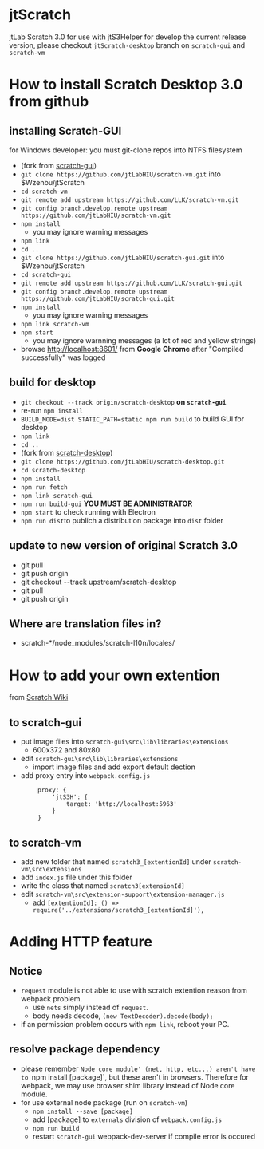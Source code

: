 # jtScratch

jtLab Scratch 3.0 for use with jtS3Helper
for develop the current release version, please checkout `jtScratch-desktop` branch on `scratch-gui` and `scratch-vm`

# How to install Scratch Desktop 3.0 from github

## installing Scratch-GUI

for Windows developer:
 you must git-clone repos into NTFS filesystem

- (fork from [scratch-gui](https://github.com/LLK/scratch-gui))
- `git clone https://github.com/jtLabHIU/scratch-vm.git` into $Wzenbu/jtScratch
- `cd scratch-vm`
- `git remote add upstream https://github.com/LLK/scratch-vm.git`
- `git config branch.develop.remote upstream https://github.com/jtLabHIU/scratch-vm.git`
- `npm install`
    - you may ignore warning messages
- `npm link`
- `cd ..`
- `git clone https://github.com/jtLabHIU/scratch-gui.git` into $Wzenbu/jtScratch
- `cd scratch-gui`
- `git remote add upstream https://github.com/LLK/scratch-gui.git`
- `git config branch.develop.remote upstream https://github.com/jtLabHIU/scratch-gui.git`
- `npm install`
    - you may ignore warning messages
- `npm link scratch-vm`
- `npm start`
    - you may ignore warnning messages (a lot of red and yellow strings)
- browse [http://localhost:8601/](http://localhost:8601/) from **Google Chrome** after "Compiled successfully" was logged

## build for desktop

- `git checkout --track origin/scratch-desktop` **on `scratch-gui`**
- re-run `npm install`
- `BUILD_MODE=dist STATIC_PATH=static npm run build` to build GUI for desktop
- `npm link`
- `cd ..`
- (fork from [scratch-desktop](https://github.com/LLK/scratch-desktop))
- `git clone https://github.com/jtLabHIU/scratch-desktop.git`
- `cd scratch-desktop`
- `npm install`
- `npm run fetch`
- `npm link scratch-gui`
- `npm run build-gui` **YOU MUST BE ADMINISTRATOR**
- `npm start` to check running with Electron
- `npm run dist`to publich a distribution package into `dist` folder

## update to new version of original Scratch 3.0
- git pull
- git push origin
- git checkout --track upstream/scratch-desktop
- git pull
- git push origin

## Where are translation files in?
- scratch-*/node_modules/scratch-l10n/locales/

# How to add your own extention
from [Scratch Wiki](https://ja.scratch-wiki.info/wiki/Scratch_3.0%E3%81%AE%E6%8B%A1%E5%BC%B5%E6%A9%9F%E8%83%BD%E3%82%92%E4%BD%9C%E3%81%A3%E3%81%A6%E3%81%BF%E3%82%88%E3%81%86)

## to scratch-gui

- put image files into `scratch-gui\src\lib\libraries\extensions`
    - 600x372 and 80x80
- edit `scratch-gui\src\lib\libraries\extensions`
    - import image files and add export default dection
- add proxy entry into `webpack.config.js`
```
        proxy: {
            'jtS3H': {
                target: 'http://localhost:5963'
            }
        }
```

## to scratch-vm

- add new folder that named `scratch3_[extentionId]` under `scratch-vm\src\extensions`
- add `index.js` file under this folder
- write the class that named `scratch3[extensionId]`
- edit `scratch-vm\src\extension-support\extension-manager.js`
    - add `[extentionId]: () => require('../extensions/scratch3_[extentionId]'),`

# Adding HTTP feature

## Notice

- `request` module is not able to use with scratch extention reason from webpack problem.
    - use `nets` simply instead of `request`.
    - body needs decode, `(new TextDecoder).decode(body);`
- if an permission problem occurs with `npm link`, reboot your PC.

## resolve package dependency
- please remember `Node core module' (net, http, etc...) aren't have to `npm install [package]`, but these aren't in browsers. Therefore for webpack, we may use browser shim library instead of Node core module.
- for use external node package (run on `scratch-vm`)
    - `npm install --save [package]` 
    - add [package] to `externals` division of `webpack.config.js`
    - `npm run build`
    - restart `scratch-gui` webpack-dev-server if compile error is occured 
